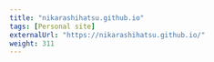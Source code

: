 ```yaml
---
title: "nikarashihatsu.github.io"
tags: [Personal site]
externalUrl: "https://nikarashihatsu.github.io/"
weight: 311
---
```

